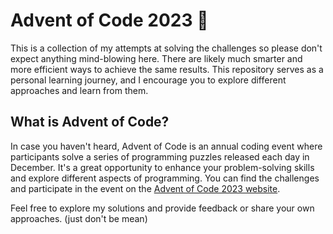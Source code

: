 # Advent of Code 2023 🌟

This is a collection of my attempts at solving the challenges so please don't expect anything mind-blowing here. There are likely much smarter and more efficient ways to achieve the same results. This repository serves as a personal learning journey, and I encourage you to explore different approaches and learn from them.


## What is Advent of Code?

In case you haven't heard, Advent of Code is an annual coding event where participants solve a series of programming puzzles released each day in December. It's a great opportunity to enhance your problem-solving skills and explore different aspects of programming. You can find the challenges and participate in the event on the [Advent of Code 2023 website](https://adventofcode.com/2023).

Feel free to explore my solutions and provide feedback or share your own approaches. (just don't be mean)
